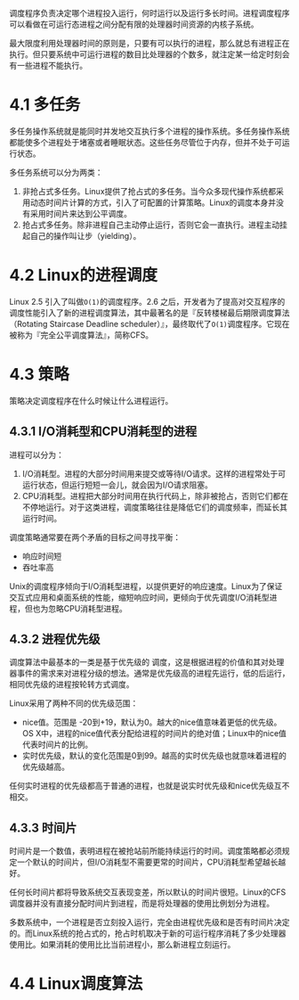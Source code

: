 调度程序负责决定哪个进程投入运行，何时运行以及运行多长时间。进程调度程序可以看做在可运行态进程之间分配有限的处理器时间资源的内核子系统。

最大限度利用处理器时间的原则是，只要有可以执行的进程，那么就总有进程正在执行。但只要系统中可运行进程的数目比处理器的个数多，就注定某一给定时刻会有一些进程不能执行。

# 4.1 多任务

多任务操作系统就是能同时并发地交互执行多个进程的操作系统。多任务操作系统都能使多个进程处于堵塞或者睡眠状态。这些任务尽管位于内存，但并不处于可运行状态。

多任务系统可以分为两类：

1. 非抢占式多任务。Linux提供了抢占式的多任务。当今众多现代操作系统都采用动态时间片计算的方式，引入了可配置的计算策略。Linux的调度本身并没有采用时间片来达到公平调度。
2. 抢占式多任务。除非进程自己主动停止运行，否则它会一直执行。进程主动挂起自己的操作叫让步（yielding）。

# 4.2 Linux的进程调度

Linux 2.5 引入了叫做`O(1)`的调度程序。2.6 之后，开发者为了提高对交互程序的调度性能引入了新的进程调度算法，其中最著名的是『反转楼梯最后期限调度算法（Rotating Staircase Deadline scheduler）』，最终取代了`O(1)`调度程序。它现在被称为『完全公平调度算法』，简称CFS。

# 4.3 策略

策略决定调度程序在什么时候让什么进程运行。

## 4.3.1 I/O消耗型和CPU消耗型的进程

进程可以分为：

1. I/O消耗型。进程的大部分时间用来提交或等待I/O请求。这样的进程常处于可运行状态，但运行短短一会儿，就会因为I/O请求阻塞。
2. CPU消耗型。进程把大部分时间用在执行代码上，除非被抢占，否则它们都在不停地运行。对于这类进程，调度策略往往是降低它们的调度频率，而延长其运行时间。

调度策略通常要在两个矛盾的目标之间寻找平衡：

- 响应时间短
- 吞吐率高

Unix的调度程序倾向于I/O消耗型进程，以提供更好的响应速度。Linux为了保证交互式应用和桌面系统的性能，缩短响应时间，更倾向于优先调度I/O消耗型进程，但也为忽略CPU消耗型进程。

## 4.3.2 进程优先级

 调度算法中最基本的一类是基于优先级的 调度，这是根据进程的价值和其对处理器事件的需求来对进程分级的想法。通常是优先级高的进程先运行，低的后运行，相同优先级的进程按轮转方式调度。

Linux采用了两种不同的优先级范围：

- nice值。范围是 -20到+19，默认为0。越大的nice值意味着更低的优先级。OS X中，进程的nice值代表分配给进程的时间片的绝对值；Linux中的nice值代表时间片的比例。
- 实时优先级，默认的变化范围是0到99。越高的实时优先级也就意味着进程的优先级越高。

任何实时进程的优先级都高于普通的进程，也就是说实时优先级和nice优先级互不相交。

## 4.3.3 时间片

时间片是一个数值，表明进程在被抢站前所能持续运行的时间。调度策略都必须规定一个默认的时间片，但I/O消耗型不需要更常的时间片，CPU消耗型希望越长越好。

任何长时间片都将导致系统交互表现变差，所以默认的时间片很短。Linux的CFS调度器并没有直接分配时间片到进程，而是将处理器的使用比例划分为进程。

多数系统中，一个进程是否立刻投入运行，完全由进程优先级和是否有时间片决定的。而Linux系统的抢占式的，抢占时机取决于新的可运行程序消耗了多少处理器使用比。如果消耗的使用比比当前进程小，那么新进程立刻运行。

# 4.4 Linux调度算法

